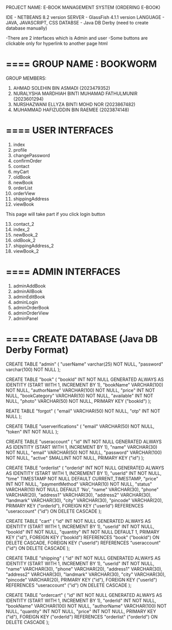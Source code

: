 
PROJECT NAME: E-BOOK MANAGEMENT SYSTEM (ORDERING E-BOOK)

IDE - NETBEANS 8.2 version
SERVER - GlassFish 4.1.1 version
LANGUAGE - JAVA, JAVASCRIPT, CSS
DATABSE - Java DB Derby (need to create database manually)

-There are 2 interfaces which is Admin and user
-Some buttons are clickable only for hyperlink to another page html

====
GROUP NAME : BOOKWORM
====

GROUP MEMBERS:
1. AHMAD SOLEHIN BIN ASMADI (2023479352)
2. NURALYSHA MARDHIAH BINTI MUHAMAD FATHULMUNIR (2023601294)
3. NURSHAZWANI ELLYZA BINTI MOHD NOR (2023867482)
4. MUHAMMAD HAFIZUDDIN BIN RAEMEE (2023874148)

====
USER INTERFACES
====
1. index
2. profile
3. changePassword
4. confirmOrder
5. contact
6. myCart
7. oldBook
8. newBook
9. orderList
10. orderView
11. shippingAddress
12. viewBook

This page will take part if you click login button 

13. contact_2
14. index_2
15. newBook_2
16. oldBook_2
17. shippingAddress_2
18. viewBook_2


====
ADMIN INTERFACES
====
1. adminAddBook
2. adminAllBook
3. adminEditBook
4. adminLogin
5. adminOrderBook
6. adminOrderView
7. adminPanel


====
CREATE DATABASE (Java DB Derby Format)
====

CREATE TABLE "admin" (
    "userName" varchar(25) NOT NULL,
    "password" varchar(100) NOT NULL
);


CREATE TABLE "book" (
  "bookId" INT NOT NULL GENERATED ALWAYS AS IDENTITY (START WITH 1, INCREMENT BY 1),
  "bookName" VARCHAR(100) NOT NULL,
  "authorName" VARCHAR(100) NOT NULL,
  "price" INT NOT NULL,
  "bookCategory" VARCHAR(10) NOT NULL,
  "available" INT NOT NULL,
  "photo" VARCHAR(50) NOT NULL,
  PRIMARY KEY ("bookId")
);


REATE TABLE "forgot" (
  "email" VARCHAR(50) NOT NULL,
  "otp" INT NOT NULL
);


CREATE TABLE "userverifications" (
  "email" VARCHAR(50) NOT NULL,
  "token" INT NOT NULL
);


CREATE TABLE "useraccount" (
  "id" INT NOT NULL GENERATED ALWAYS AS IDENTITY (START WITH 1, INCREMENT BY 1),
  "name" VARCHAR(30) NOT NULL,
  "email" VARCHAR(50) NOT NULL,
  "password" VARCHAR(100) NOT NULL,
  "active" SMALLINT NOT NULL,
  PRIMARY KEY ("id")
);


CREATE TABLE "orderlist" (
  "orderId" INT NOT NULL GENERATED ALWAYS AS IDENTITY (START WITH 1, INCREMENT BY 1),
  "userId" INT NOT NULL,
  "time" TIMESTAMP NOT NULL DEFAULT CURRENT_TIMESTAMP,
  "price" INT NOT NULL,
  "paymentMethod" VARCHAR(10) NOT NULL,
  "status" VARCHAR(10) NOT NULL DEFAULT 'No',
  "name" VARCHAR(30),
  "phone" VARCHAR(20),
  "address1" VARCHAR(30),
  "address2" VARCHAR(30),
  "landmark" VARCHAR(30),
  "city" VARCHAR(30),
  "pincode" VARCHAR(20),
  PRIMARY KEY ("orderId"),
  FOREIGN KEY ("userId") REFERENCES "useraccount" ("id") ON DELETE CASCADE
);


CREATE TABLE "cart" (
  "id" INT NOT NULL GENERATED ALWAYS AS IDENTITY (START WITH 1, INCREMENT BY 1),
  "userId" INT NOT NULL,
  "bookId" INT NOT NULL,
  "quantity" INT NOT NULL DEFAULT 1,
  PRIMARY KEY ("id"),
  FOREIGN KEY ("bookId") REFERENCES "book" ("bookId") ON DELETE CASCADE,
  FOREIGN KEY ("userId") REFERENCES "useraccount" ("id") ON DELETE CASCADE
);


CREATE TABLE "shipping" (
  "id" INT NOT NULL GENERATED ALWAYS AS IDENTITY (START WITH 1, INCREMENT BY 1),
  "userId" INT NOT NULL,
  "name" VARCHAR(30),
  "phone" VARCHAR(20),
  "address1" VARCHAR(30),
  "address2" VARCHAR(30),
  "landmark" VARCHAR(30),
  "city" VARCHAR(30),
  "pincode" VARCHAR(20),
  PRIMARY KEY ("id"),
  FOREIGN KEY ("userId") REFERENCES "useraccount" ("id") ON DELETE CASCADE
);


CREATE TABLE "ordercart" (
  "id" INT NOT NULL GENERATED ALWAYS AS IDENTITY (START WITH 1, INCREMENT BY 1),
  "orderId" INT NOT NULL,
  "bookName" VARCHAR(100) NOT NULL,
  "authorName" VARCHAR(100) NOT NULL,
  "quantity" INT NOT NULL,
  "price" INT NOT NULL,
  PRIMARY KEY ("id"),
  FOREIGN KEY ("orderId") REFERENCES "orderlist" ("orderId") ON DELETE CASCADE
);
